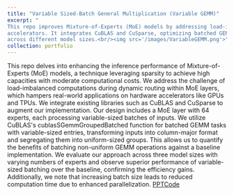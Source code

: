 ```yaml
---
title: "Variable Sized-Batch General Multiplication (Variable GEMM)"
excerpt: "
This repo improves Mixture-of-Experts (MoE) models by addressing load-imbalance during dynamic routing, enhancing inference performance on hardware 
accelerators. It integrates CuBLAS and CuSparse, optimizing batched GEMM tasks for variable-sized inputs, resulting in significant efficiency gains 
across different model sizes.<br/><img src='/images/VariableGEMM.png'>"
collection: portfolio
---
```


This repo delves into enhancing the inference performance of Mixture-of-Experts (MoE) models, a technique leveraging sparsity to achieve high 
capacities with moderate computational costs. We address the challenge of load-imbalanced computations during dynamic routing within MoE layers, 
which hampers real-world applications on hardware accelerators like GPUs and TPUs. We integrate existing libraries such as CuBLAS and CuSparse to 
augment our implementation. Our design includes a MoE layer with 64 experts, each processing variable-sized batches of inputs. We utilize CuBLAS's 
cublasSGemmGroupedBatched function for batched GEMM tasks with variable-sized entries, transforming inputs into column-major format and segregating
them into uniform-sized groups. This allows us to quantify the benefits of batching non-uniform GEMM operations against a baseline implementation. 
We evaluate our approach across three model sizes with varying numbers of experts and observe superior performance of variable-sized batching over 
the baseline, confirming the efficiency gains. Additionally, we note that increasing batch size leads to reduced computation time due to enhanced 
parallelization.
[PPT](https://docs.google.com/presentation/d/1zngkSWLxD7omhyueg6ARBHEXD4qJyhn06vY7VSojBbk/edit#slide=id.gc6f90357f_0_0)[Code](https://github.com/anirudh28/VariableGEMM)
